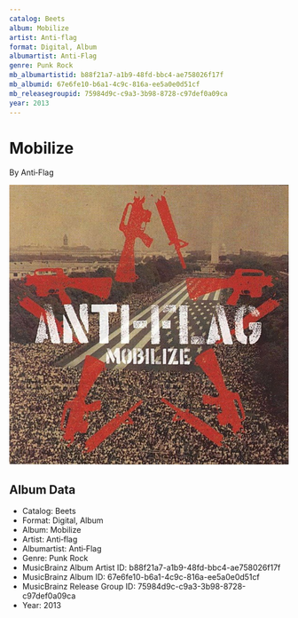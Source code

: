 ```yaml
---
catalog: Beets
album: Mobilize
artist: Anti‐flag
format: Digital, Album
albumartist: Anti‐Flag
genre: Punk Rock
mb_albumartistid: b88f21a7-a1b9-48fd-bbc4-ae758026f17f
mb_albumid: 67e6fe10-b6a1-4c9c-816a-ee5a0e0d51cf
mb_releasegroupid: 75984d9c-c9a3-3b98-8728-c97def0a09ca
year: 2013
---
```


# Mobilize

By Anti‐Flag

![](../../assets/beetscovers/Anti‐flag-Mobilize.jpg)

## Album Data

- Catalog: Beets
- Format: Digital, Album
- Album: Mobilize
- Artist: Anti‐flag
- Albumartist: Anti‐Flag
- Genre: Punk Rock
- MusicBrainz Album Artist ID: b88f21a7-a1b9-48fd-bbc4-ae758026f17f
- MusicBrainz Album ID: 67e6fe10-b6a1-4c9c-816a-ee5a0e0d51cf
- MusicBrainz Release Group ID: 75984d9c-c9a3-3b98-8728-c97def0a09ca
- Year: 2013


